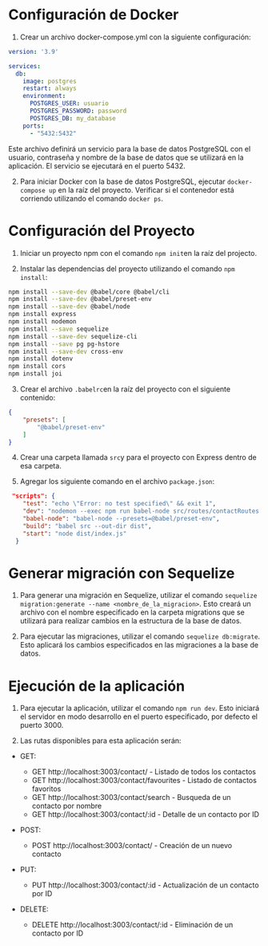 # Configuración de Docker
1.  Crear un archivo docker-compose.yml con la siguiente configuración:

```yml
version: '3.9'

services:
  db:
    image: postgres
    restart: always
    environment:
      POSTGRES_USER: usuario
      POSTGRES_PASSWORD: password
      POSTGRES_DB: my_database
    ports:
      - "5432:5432"
```
Este archivo definirá un servicio para la base de datos PostgreSQL con el usuario, contraseña y nombre de la base de datos que se utilizará en la aplicación. El servicio se ejecutará en el puerto 5432.

2. Para iniciar Docker con la base de datos PostgreSQL, ejecutar `docker-compose up` en la raíz del proyecto. Verificar si el contenedor está corriendo utilizando el comando `docker ps`.

# Configuración del Proyecto
1. Iniciar un proyecto npm con el comando `npm init`en la raíz del projecto.

2. Instalar las dependencias del proyecto utilizando el comando `npm install`:

```bash 
npm install --save-dev @babel/core @babel/cli
npm install --save-dev @babel/preset-env
npm install --save-dev @babel/node
npm install express
npm install nodemon
npm install --save sequelize
npm install --save-dev sequelize-cli
npm install --save pg pg-hstore
npm install --save-dev cross-env
npm install dotenv
npm install cors
npm install joi
```
3. Crear el archivo `.babelrc`en la raíz del proyecto con el siguiente contenido:

```json
{
    "presets": [
        "@babel/preset-env"
    ]
}
```
4. Crear una carpeta llamada `src`y para el proyecto con Express dentro de esa carpeta.

5. Agregar los siguiente comando en el archivo `package.json`:

```json
 "scripts": {
    "test": "echo \"Error: no test specified\" && exit 1",
    "dev": "nodemon --exec npm run babel-node src/routes/contactRoutes.js",
    "babel-node": "babel-node --presets=@babel/preset-env",
    "build": "babel src --out-dir dist",
    "start": "node dist/index.js"
  }
```
# Generar migración con Sequelize
1. Para generar una migración en Sequelize, utilizar el comando `sequelize migration:generate --name <nombre_de_la_migracion>`. Esto creará un archivo con el nombre especificado en la carpeta migrations que se utilizará para realizar cambios en la estructura de la base de datos.

2. Para ejecutar las migraciones, utilizar el comando `sequelize db:migrate`. Esto aplicará los cambios especificados en las migraciones a la base de datos.

# Ejecución de la aplicación
1. Para ejecutar la aplicación, utilizar el comando `npm run dev`. Esto iniciará el servidor en modo desarrollo en el puerto especificado, por defecto el puerto 3000.

2. Las rutas disponibles para esta aplicación serán:
  - GET:
    - GET http://localhost:3003/contact/ - Listado de todos los contactos
    - GET http://localhost:3003/contact/favourites - Listado de contactos favoritos
    - GET http://localhost:3003/contact/search - Busqueda de un contacto por nombre
    - GET http://localhost:3003/contact/:id - Detalle de un contacto por ID

  - POST:
    - POST http://localhost:3003/contact/ - Creación de un nuevo contacto

  - PUT:
    - PUT http://localhost:3003/contact/:id - Actualización de un contacto por ID

  - DELETE:
    - DELETE http://localhost:3003/contact/:id - Eliminación de un contacto por ID
